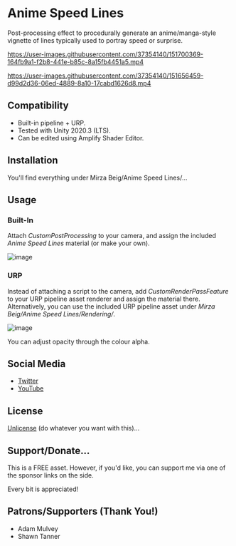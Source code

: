 # Anime Speed Lines

Post-processing effect to procedurally generate an anime/manga-style vignette of lines typically used to portray speed or surprise.

https://user-images.githubusercontent.com/37354140/151700369-164fb9a1-f2b8-441e-b85c-8a15fb4451a5.mp4

https://user-images.githubusercontent.com/37354140/151656459-d99d2d36-06ed-4889-8a10-17cabd1626d8.mp4

## Compatibility

- Built-in pipeline + URP.
- Tested with Unity 2020.3 (LTS). 
- Can be edited using Amplify Shader Editor.

## Installation

You'll find everything under Mirza Beig/Anime Speed Lines/...

## Usage

### Built-In

Attach _CustomPostProcessing_ to your camera, and assign the included _Anime Speed Lines_ material (or make your own).

![image](https://user-images.githubusercontent.com/37354140/151656519-394bb2b3-f03f-4fdd-b074-e29213be163a.png)

### URP

Instead of attaching a script to the camera, add _CustomRenderPassFeature_ to your URP pipeline asset renderer and assign the material there.
Alternatively, you can use the included URP pipeline asset under _Mirza Beig/Anime Speed Lines/Rendering/_.

![image](https://user-images.githubusercontent.com/37354140/151699803-cb90fed7-b244-4709-b106-e6c24435166a.png)

You can adjust opacity through the colour alpha.

## Social Media
- [Twitter](https://twitter.com/TheMirzaBeig/)
- [YouTube](https://www.youtube.com/c/MirzaBeig)

## License
[Unlicense](LICENSE) (do whatever you want with this)...

## Support/Donate...

This is a FREE asset. However, if you'd like, you can support me via one of the sponsor links on the side. 

Every bit is appreciated!

## Patrons/Supporters (Thank You!)

- Adam Mulvey
- Shawn Tanner
